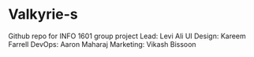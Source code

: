 # Valkyrie-s
 Github repo for INFO 1601 group project
Lead: Levi Ali
UI Design: Kareem Farrell
DevOps: Aaron Maharaj
Marketing: Vikash Bissoon
